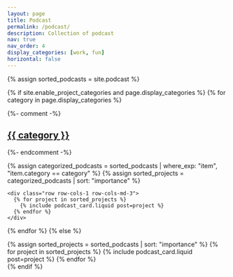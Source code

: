 ```yaml
---
layout: page
title: Podcast
permalink: /podcast/
description: Collection of podcast
nav: true
nav_order: 4
display_categories: [work, fun]
horizontal: false
---
```


<style>
.card {
  transition: transform 0.2s ease, box-shadow 0.2s ease;
}

.card:hover {
  transform: translateY(-3px);
  box-shadow: 0 6px 12px rgba(0, 0, 0, 0.15);
}

.card-img-top {
  object-fit: cover;
  height: 180px;
  border-bottom: 1px solid #eee;
}
</style>


<div class="projects">
{% assign sorted_podcasts = site.podcast %}

{% if site.enable_project_categories and page.display_categories %}
  {% for category in page.display_categories %}

{%- comment -%}
<a id="{{ category | downcase }}" href=".#{{ category | downcase }}">
  <h2 class="category">{{ category }}</h2>
</a>
{%- endcomment -%}

   {% assign categorized_podcasts = sorted_podcasts | where_exp: "item", "item.category == category" %}
    {% assign sorted_projects = categorized_podcasts | sort: "importance" %}

    <div class="row row-cols-1 row-cols-md-3">
      {% for project in sorted_projects %}
        {% include podcast_card.liquid post=project %}
      {% endfor %}
    </div>
  {% endfor %}
{% else %}
  <div class="row row-cols-1 row-cols-md-3">
    {% assign sorted_projects = sorted_podcasts | sort: "importance" %}
    {% for project in sorted_projects %}
      {% include podcast_card.liquid post=project %}
    {% endfor %}
  </div>
{% endif %}
</div>
